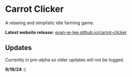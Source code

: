 # Carrot Clicker
A relaxing and simplistic idle farming game.

**Latest website release:** 
<a href="https://evan-w-lee.github.io/carrot-clicker">evan-w-lee.github.io/carrot-clicker</a>

## Updates
Currently in pre-alpha so older updates will not be logged.

**9/18/24**
:(